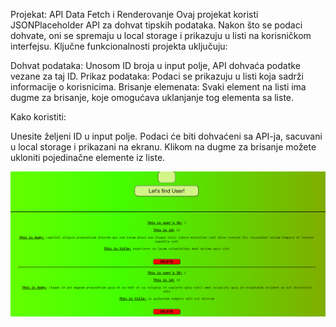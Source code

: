 Projekat: API Data Fetch i Renderovanje
Ovaj projekat koristi JSONPlaceholder API za dohvat tipskih podataka. Nakon što se podaci dohvate, oni se spremaju u local storage i prikazuju u listi na korisničkom interfejsu. Ključne funkcionalnosti projekta uključuju:

Dohvat podataka: Unosom ID broja u input polje, API dohvaća podatke vezane za taj ID.
Prikaz podataka: Podaci se prikazuju u listi koja sadrži informacije o korisnicima.
Brisanje elemenata: Svaki element na listi ima dugme za brisanje, koje omogućava uklanjanje tog elementa sa liste.

Kako koristiti:

Unesite željeni ID u input polje.
Podaci će biti dohvaćeni sa API-ja, sacuvani u local storage i  prikazani na ekranu.
Klikom na dugme za brisanje možete ukloniti pojedinačne elemente iz liste.

![izgled fetchingAPI](src/photo/fetchingAPI.png)
